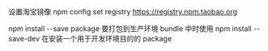 设置淘宝镜像
npm config set registry https://registry.npm.taobao.org

npm install --save package 要打包到生产环境 bundle 中时使用
npm install --save-dev 在安装一个用于开发环境目的的 package
